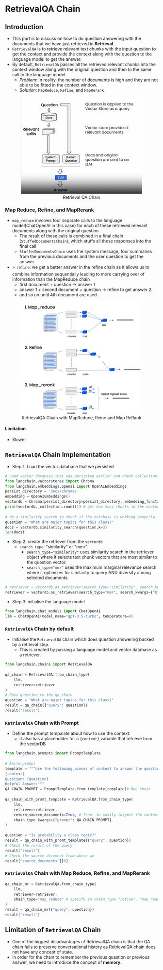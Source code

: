 # RetrievalQA Chain

## Introduction

- This part is to discuss on how to do question answering with the documents that we have just retrieved in **Retrieval**.
- `RetrievalQA` is to retrieve relevant text chunks with the input question to get the context and provide the context along with the question to the language model to get the answer.
- By default, `RetrievalQA` passes all the retrieved relevant chunks into the context window along with the original question and then to the same call to the language model.
  - _Problem_: In reality, the number of documents is high and they are not able to be fitted in the context window.
  - _Solution_: `MapReduce`, `Refine`, and `MapRerank`

<p align="center"><img src="../assets/img/langchain-retrievalqa.webp" width=400/><br>Retrieval QA Chain</p>

### Map Reduce, Refine, and MapRerank

- `map_reduce` involves four separate calls to the language model(ChatOpenAI in this case) for each of these retrieved relevant documents along with the original question
  - The result of these calls is combined in a final chain (`StuffedDocumentsChain`), which stuffs all these responses into the final call
  - `StuffedDocumentsChain` uses the system message, four summaries from the previous documents and the user question to get the answer.
- :star: `refine`: we get a better answer in the refine chain as it allows us to combine information sequentially leading to more carrying over of information than the MapReduce chain
  - first document + question &#8594; answer 1
  - answer 1 + second document + question &#8594; refine to get answer 2.
  - and so on until 4th document are used.

<p align="center"><img src="../assets/img/map_refine_maprerank.png" width=400/><br>RetrievalQA Chain with MapReduce, Reine and Map ReRank
</p>

#### Limitation

- Slower

## `RetrievalQA` Chain Implementation

- Step 1: Load the vector database that we persisted

```Python
# Load vector database that was persisted earlier and check collection count in it
from langchain.vectorstores import Chroma
from langchain.embeddings.openai import OpenAIEmbeddings
persist_directory = 'docs/chroma/'
embedding = OpenAIEmbeddings()
vectordb = Chroma(persist_directory=persist_directory, embedding_function=embedding)
print(vectordb._collection.count()) # get how many chunks in the vector db

# do a similarity search to check if the database is working properly.
question = "What are major topics for this class?"
docs = vectordb.similarity_search(question,k=3)
len(docs)
```

- Step 2: create the retriever from the `vectordb`
  - `search_type`: "similarity" or "mmr".
    - `search_type="similarity"` uses similarity search in the retriever object where it selects text chunk vectors that are most similar to the question vector.
    - `search_type="mmr"` uses the maximum marginal relevance search where it optimizes for similarity to query AND diversity among selected documents.

```Python
# retriever = vectordb.as_retriever(search_type="similarity", search_kwargs={"k":2})
retriever = vectordb.as_retriever(search_type="mmr", search_kwargs={"k":4, "fetch_k": 5})
```

- Step 3: initialise the language model

```Python
from langchain.chat_models import ChatOpenAI
llm = ChatOpenAI(model_name="gpt-3.5-turbo", temperature=0)
```

### `RetrievalQA` Chain by default

- Initialise the `RetrievalQA` chain which does question answering backed by a retrieval step.
  - This is created by passing a language model and vector database as a retriever.

```Python
from langchain.chains import RetrievalQA

qa_chain = RetrievalQA.from_chain_type(
    llm,
    retriever=retriever
)
# Pass question to the qa_chain
question = "What are major topics for this class?"
result = qa_chain({"query": question})
result["result"]
```

### `RetrievalQA` Chain with Prompt

- Define the prompt tempalate about how to use the context.
  - It also has a placeholder for a `{context}` variable that retrieve from the vectorDB

```Python
from langchain.prompts import PromptTemplate

# Build prompt
template = """Use the following pieces of context to answer the question at the end. If you don't know the answer, just say that you don't know, don't try to make up an answer. Use three sentences maximum. Keep the answer as concise as possible. Always say "thanks for asking!" at the end of the answer.
{context}
Question: {question}
Helpful Answer:"""
QA_CHAIN_PROMPT = PromptTemplate.from_template(template)# Run chain

qa_chain_with_promt_template = RetrievalQA.from_chain_type(
    llm,
    retriever=retriever,
    return_source_documents=True, # True: to easily inspect the context docs
    chain_type_kwargs={"prompt": QA_CHAIN_PROMPT}
)

question = "Is probability a class topic?"
result = qa_chain_with_promt_template({"query": question})
# Check the result of the query
result["result"]
# Check the source document from where we
result["source_documents"][0]
```

### `RetrievalQA` Chain with Map Reduce, Refine, and MapRerank

```Python
qa_chain_mr = RetrievalQA.from_chain_type(
    llm,
    retriever=retriever,
    chain_type="map_reduce" # specify in chain_type "refine", "map_reduce"
)
result = qa_chain_mr({"query": question})
result["result"]
```

## Limitation of `RetrievalQA` Chain

- One of the biggest disadvantages of RetrievalQA chain is that the QA chain fails to preserve conversational history as RetrievalQA chain does not have any concept of state.
- In order for the chain to remember the previous question or previous answer, we need to introduce the concept of **memory**.
